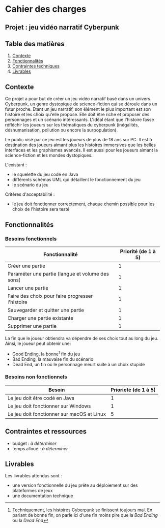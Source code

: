 # Cahier des charges

## Projet : jeu vidéo narratif Cyberpunk

## Table des matières
1. [Contexte](#contexte)
2. [Fonctionnalités](#fonctionnalités)
3. [Contraintes techniques](#contraintes-et-ressources)
4. [Livrables](#livrables)

## Contexte

Ce projet a pour but de créer un jeu vidéo narratif basé dans un univers Cyberpunk, un genre dystopique de science-fiction qui se déroule dans un futur proche.
Etant un jeu narratif, son élément le plus important est son histoire et les choix qu'elle propose. Elle doit être riche et proposer des personnages et un scénario intéressants.
L'idéal étant que l'histoire fasse réfléchir les joueurs sur les thématiques du cyberpunk (inégalités, déshumanisation, pollution ou encore la surpopulation).

Le public visé par ce jeu est les joueurs de plus de 18 ans sur PC. Il est à destination des joueurs aimant plus les histoires immersives que les belles interfaces et les graphismes avancés. Il est aussi pour les joueurs aimant la science-fiction et les mondes dystopiques.

L'existant :
- le squelette du jeu codé en Java
- différents schémas UML qui détaillent le fonctionnement du jeu
- le scénario du jeu

Critères d'acceptabilité :
- le jeu doit fonctionner correctement, chaque chemin possible pour les choix de l'histoire sera testé

## Fonctionnalités

### Besoins fonctionnels

|Fonctionnalité |Priorité (de 1 à 5) |
|- |- |
| Créer une partie | 1 |
| Paraméter une partie (langue et volume des sons) | 1 |
| Lancer une partie | 1 |
| Faire des choix pour faire progresser l'histoire | 1 |
| Sauvegarder et quitter une partie | 1 |
| Charger une partie existante | 1 |
| Supprimer une partie | 1 |

La fin que le joueur obtiendra va dépendre de ses choix tout au long du jeu. Ainsi, le joueur peut obtenir une:
- Good Ending, la bonne[^1] fin du jeu
- Bad Ending, la mauvaise fin du scénario
- Dead End, un fin où le personnage meurt suite à un choix stupide

### Besoins non fonctionnels

|Besoin |Priorieté (de 1 à 5) |
|- |- |
| Le jeu doit être codé en Java | 1 |
| Le jeu doit fonctionner sur Windows  | 1 |
| Le jeu doit fonctionner sur macOS et Linux | 5 |


[^1]: Techniquement, les histoires Cyberpunk se finissent toujours mal. En parlant de bonne fin, on parle ici d'une fin moins pire que la *Bad Ending* ou la *Dead End*

## Contraintes et ressources

- budget : *à déterminer*
- temps alloué : *à déterminer*

## Livrables

Les livrables attendus sont :
- une version fonctionnelle du jeu prête au déploiement sur des plateformes de jeux
- une documentation technique

